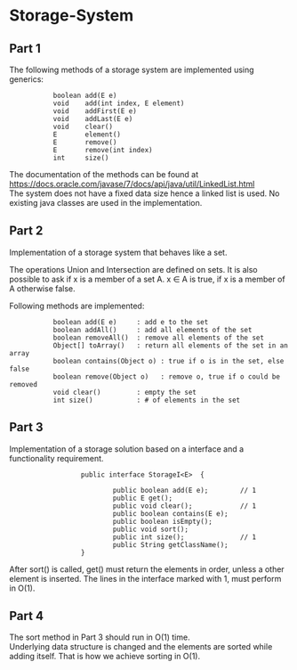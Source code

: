 # Storage-System

## Part 1
The following methods of a storage system are implemented using generics:</br>

               boolean add(E e)
               void    add(int index, E element)
               void    addFirst(E e)
               void    addLast(E e)
               void    clear()
               E       element()
               E       remove()
               E       remove(int index)
               int     size()
               
The documentation of the methods can be found at https://docs.oracle.com/javase/7/docs/api/java/util/LinkedList.html </br>
The system does not have a fixed data size hence a linked list is used. No existing java classes are used in the implementation.

## Part 2
Implementation of a storage system that behaves like a set.</br>

The operations Union and Intersection are defined on sets. It is also possible to ask if x is a member of a set A. x ∈ A is true, if x is a member of A otherwise false.

Following methods are implemented:</br>

               boolean add(E e)     : add e to the set
               boolean addAll()     : add all elements of the set 
               boolean removeAll()  : remove all elements of the set   
               Object[] toArray()   : return all elements of the set in an array 
               boolean contains(Object o) : true if o is in the set, else false
               boolean remove(Object o)   : remove o, true if o could be removed
               void clear()         : empty the set
               int size()           : # of elements in the set
               
## Part 3
Implementation of a storage solution based on a interface and a functionality requirement.

                      public interface StorageI<E>  {
                
                              public boolean add(E e);        // 1
                              public E get();
                              public void clear();            // 1
                              public boolean contains(E e);
                              public boolean isEmpty();
                              public void sort();             
                              public int size();              // 1 
                              public String getClassName();
                      }

After sort() is called, get() must return the elements in order, unless a other element is inserted. The lines in the interface marked with 1, must perform in O(1).

## Part 4

The sort method in Part 3 should run in O(1) time.</br>
Underlying data structure is changed and the elements are sorted while adding itself. That is how we achieve sorting in O(1).
